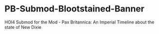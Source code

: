 # PB-Submod-Blootstained-Banner
HOI4 Submod for the Mod - Pax Britannica: An Imperial Timeline about the state of New Dixie
